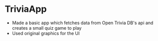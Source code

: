 # TriviaApp

* Made a basic app which fetches data from Open Trivia DB's api and creates a small quiz game to play
* Used original graphics for the UI
